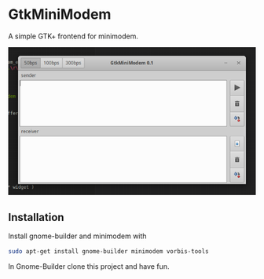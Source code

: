 # GtkMiniModem

A simple GTK+ frontend for minimodem.

![GtkMinimodem](https://github.com/sharandac/GtkMiniModem/blob/master/data/GtkMinimodem.png)

## Installation

Install gnome-builder and minimodem with

```bash
sudo apt-get install gnome-builder minimodem vorbis-tools
```

In Gnome-Builder clone this project and have fun.
